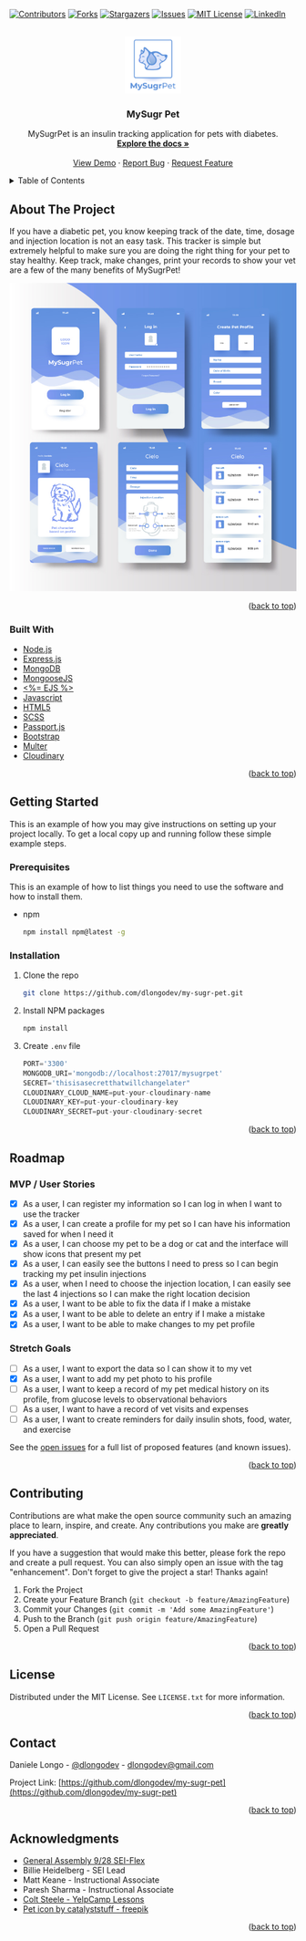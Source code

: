 <div id="top"></div>
<!--
*** Thanks for checking out the Best-README-Template. If you have a suggestion
*** that would make this better, please fork the repo and create a pull request
*** or simply open an issue with the tag "enhancement".
*** Don't forget to give the project a star!
*** Thanks again! Now go create something AMAZING! :D
-->



<!-- PROJECT SHIELDS -->
<!--
*** I'm using markdown "reference style" links for readability.
*** Reference links are enclosed in brackets [ ] instead of parentheses ( ).
*** See the bottom of this document for the declaration of the reference variables
*** for contributors-url, forks-url, etc. This is an optional, concise syntax you may use.
*** https://www.markdownguide.org/basic-syntax/#reference-style-links
-->
[![Contributors][contributors-shield]][contributors-url]
[![Forks][forks-shield]][forks-url]
[![Stargazers][stars-shield]][stars-url]
[![Issues][issues-shield]][issues-url]
[![MIT License][license-shield]][license-url]
[![LinkedIn][linkedin-shield]][linkedin-url]



<!-- PROJECT LOGO -->
<br />
<div align="center">
  <a href="https://github.com/dlongodev/my-sugr-pet">
    <img src="images/mysugrpet-logo.png" alt="Logo" width="100" height="100">
  </a>

<h3 align="center">MySugr Pet</h3>

  <p align="center">
    MySugrPet is an insulin tracking application for pets with diabetes. 
    <br />
    <a href="https://github.com/dlongodev/my-sugr-pet"><strong>Explore the docs »</strong></a>
    <br />
    <br />
    <a href="https://mysugrpet.herokuapp.com/">View Demo</a>
    ·
    <a href="https://github.com/dlongodev/my-sugr-pet/issues">Report Bug</a>
    ·
    <a href="https://github.com/dlongodev/my-sugr-pet/issues">Request Feature</a>
  </p>
</div>



<!-- TABLE OF CONTENTS -->
<details>
  <summary>Table of Contents</summary>
  <ol>
    <li>
      <a href="#about-the-project">About The Project</a>
      <ul>
        <li><a href="#built-with">Built With</a></li>
      </ul>
    </li>
    <li>
      <a href="#getting-started">Getting Started</a>
      <ul>
        <li><a href="#prerequisites">Prerequisites</a></li>
        <li><a href="#installation">Installation</a></li>
      </ul>
    </li>
    <li><a href="#roadmap">Roadmap</a></li>
    <li><a href="#contributing">Contributing</a></li>
    <li><a href="#license">License</a></li>
    <li><a href="#contact">Contact</a></li>
    <li><a href="#acknowledgments">Acknowledgments</a></li>
  </ol>
</details>



<!-- ABOUT THE PROJECT -->
## About The Project

If you have a diabetic pet, you know keeping track of the date, time, dosage and injection location is not an easy task. This tracker is simple but extremely helpful to make sure you are doing the right thing for your pet to stay healthy. Keep track, make changes, print your records to show your vet are a few of the many benefits of MySugrPet!

[![Product Name Screen Shot][product-screenshot]](https://dlongodev.github.pages.io/my-sugr-pet)

<p align="right">(<a href="#top">back to top</a>)</p>



### Built With

* [Node.js](https://nodejs.org/)
* [Express.js](https://expressjs.org/)
* [MongoDB](https://www.mongodb.com/atlas/database)
* [MongooseJS](https://mongoosejs.com/)
* [<%= EJS %>](https://ejs.co/)
* [Javascript](https://developer.mozilla.org/en-US/docs/Web/JavaScript)
* [HTML5](https://svelte.dev/)
* [SCSS](https://sass-lang.com/)
* [Passport.js](https://www.passportjs.org/)
* [Bootstrap](https://getbootstrap.com)
* [Multer](https://github.com/expressjs/multer)
* [Cloudinary](https://cloudinary.com/)

<p align="right">(<a href="#top">back to top</a>)</p>



<!-- GETTING STARTED -->
## Getting Started

This is an example of how you may give instructions on setting up your project locally.
To get a local copy up and running follow these simple example steps.

### Prerequisites

This is an example of how to list things you need to use the software and how to install them.
* npm
  ```sh
  npm install npm@latest -g
  ```

### Installation

1. Clone the repo
   ```sh
   git clone https://github.com/dlongodev/my-sugr-pet.git
   ```
2. Install NPM packages
   ```sh
   npm install
   ```
3. Create `.env` file
   ```js
   PORT='3300'
   MONGODB_URI='mongodb://localhost:27017/mysugrpet'
   SECRET='thisisasecretthatwillchangelater"
   CLOUDINARY_CLOUD_NAME=put-your-cloudinary-name
   CLOUDINARY_KEY=put-your-cloudinary-key
   CLOUDINARY_SECRET=put-your-cloudinary-secret
   ```

<p align="right">(<a href="#top">back to top</a>)</p>


<!-- ROADMAP -->
## Roadmap
### MVP / User Stories

- [x] As a user, I can register my information so I can log in when I want to use the tracker
- [x] As a user, I can create a profile for my pet so I can have his information saved for when I need it
- [x] As a user, I can choose my pet to be a dog or cat and the interface will show icons that present my pet
- [x] As a user, I can easily see the buttons I need to press so I can begin tracking my pet insulin injections
- [x] As a user, when I need to choose the injection location, I can easily see the last 4 injections so I can make the right location decision
- [x] As a user, I want to be able to fix the data if I make a mistake
- [x] As a user, I want to be able to delete an entry if I make a mistake
- [x] As a user, I want to be able to make changes to my pet profile

### Stretch Goals

- [ ] As a user, I want to export the data so I can show it to my vet
- [x] As a user, I want to add my pet photo to his profile
- [ ] As a user, I want to keep a record of my pet medical history on its profile, from glucose levels to observational behaviors
- [ ] As a user, I want to have a record of vet visits and expenses
- [ ] As a user, I want to create reminders for daily insulin shots, food, water, and exercise

See the [open issues](https://github.com/dlongodev/my-sugr-pet/issues) for a full list of proposed features (and known issues).

<p align="right">(<a href="#top">back to top</a>)</p>



<!-- CONTRIBUTING -->
## Contributing

Contributions are what make the open source community such an amazing place to learn, inspire, and create. Any contributions you make are **greatly appreciated**.

If you have a suggestion that would make this better, please fork the repo and create a pull request. You can also simply open an issue with the tag "enhancement".
Don't forget to give the project a star! Thanks again!

1. Fork the Project
2. Create your Feature Branch (`git checkout -b feature/AmazingFeature`)
3. Commit your Changes (`git commit -m 'Add some AmazingFeature'`)
4. Push to the Branch (`git push origin feature/AmazingFeature`)
5. Open a Pull Request

<p align="right">(<a href="#top">back to top</a>)</p>



<!-- LICENSE -->
## License

Distributed under the MIT License. See `LICENSE.txt` for more information.

<p align="right">(<a href="#top">back to top</a>)</p>



<!-- CONTACT -->
## Contact

Daniele Longo - [@dlongodev](https://twitter.com/dlongodev) - dlongodev@gmail.com

Project Link: [https://github.com/dlongodev/my-sugr-pet](https://github.com/dlongodev/my-sugr-pet)

<p align="right">(<a href="#top">back to top</a>)</p>



<!-- ACKNOWLEDGMENTS -->
## Acknowledgments

* [General Assembly 9/28 SEI-Flex](https://generalassemb.ly/)
* Billie Heidelberg - SEI Lead
* Matt Keane - Instructional Associate
* Paresh Sharma - Instructional Associate
* [Colt Steele - YelpCamp Lessons](https://www.udemy.com/course/the-web-developer-bootcamp/)
* [Pet icon by catalyststuff - freepik](https://www.freepik.com/vectors/background)

<p align="right">(<a href="#top">back to top</a>)</p>



<!-- MARKDOWN LINKS & IMAGES -->
<!-- https://www.markdownguide.org/basic-syntax/#reference-style-links -->
[contributors-shield]: https://img.shields.io/github/contributors/dlongodev/my-sugr-pet.svg?style=for-the-badge
[contributors-url]: https://github.com/dlongodev/my-sugr-pet/graphs/contributors
[forks-shield]: https://img.shields.io/github/forks/dlongodev/my-sugr-pet.svg?style=for-the-badge
[forks-url]: https://github.com/dlongodev/my-sugr-pet/network/members
[stars-shield]: https://img.shields.io/github/stars/dlongodev/my-sugr-pet.svg?style=for-the-badge
[stars-url]: https://github.com/dlongodev/my-sugr-pet/stargazers
[issues-shield]: https://img.shields.io/github/issues/dlongodev/my-sugr-pet.svg?style=for-the-badge
[issues-url]: https://github.com/dlongodev/my-sugr-pet/issues
[license-shield]: https://img.shields.io/github/license/dlongodev/my-sugr-pet.svg?style=for-the-badge
[license-url]: https://github.com/dlongodev/my-sugr-pet/blob/master/LICENSE.txt
[linkedin-shield]: https://img.shields.io/badge/-LinkedIn-black.svg?style=for-the-badge&logo=linkedin&colorB=555
[linkedin-url]: https://linkedin.com/in/danielealongo
[product-screenshot]: images/mySugrPet_wireframes.jpg
